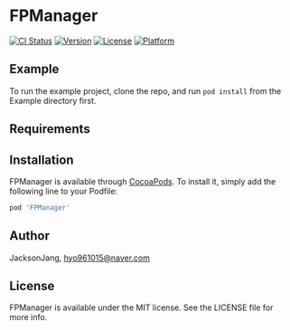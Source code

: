 # FPManager

[![CI Status](https://img.shields.io/travis/JacksonJang/FPManager.svg?style=flat)](https://travis-ci.org/JacksonJang/FPManager)
[![Version](https://img.shields.io/cocoapods/v/FPManager.svg?style=flat)](https://cocoapods.org/pods/FPManager)
[![License](https://img.shields.io/cocoapods/l/FPManager.svg?style=flat)](https://cocoapods.org/pods/FPManager)
[![Platform](https://img.shields.io/cocoapods/p/FPManager.svg?style=flat)](https://cocoapods.org/pods/FPManager)

## Example

To run the example project, clone the repo, and run `pod install` from the Example directory first.

## Requirements

## Installation

FPManager is available through [CocoaPods](https://cocoapods.org). To install
it, simply add the following line to your Podfile:

```ruby
pod 'FPManager'
```

## Author

JacksonJang, hyo961015@naver.com

## License

FPManager is available under the MIT license. See the LICENSE file for more info.
